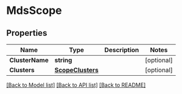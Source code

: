 # MdsScope

## Properties

Name | Type | Description | Notes
------------ | ------------- | ------------- | -------------
**ClusterName** | **string** |  | [optional] 
**Clusters** | [**ScopeClusters**](ScopeClusters.md) |  | [optional] 

[[Back to Model list]](../README.md#documentation-for-models) [[Back to API list]](../README.md#documentation-for-api-endpoints) [[Back to README]](../README.md)


